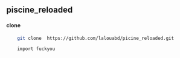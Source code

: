 ## piscine_reloaded
#### clone
```bash
	git clone  https://github.com/lalouabd/picine_reloaded.git
```
```payton
	import fuckyou
```

